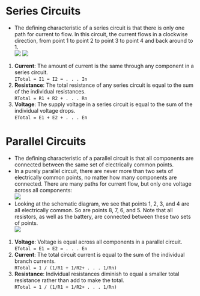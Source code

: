 # Series Circuits
- The defining characteristic of a series circuit is that there is only one path for current to flow. 
In this circuit, the current flows in a clockwise direction, from point 1 to point 2 to point 3 to point 4 and back around to 1.</br>
![](https://www.allaboutcircuits.com/uploads/articles/series-connection.jpg)
![](https://www.allaboutcircuits.com/uploads/articles/series-circuit.jpg)

1. **Current**: The amount of current is the same through any component in a series circuit. </br>
```ITotal = I1 = I2 = . . . In```
2. **Resistance**: The total resistance of any series circuit is equal to the sum of the individual resistances. </br>
```RTotal = R1 + R2 + . . . Rn```
3. **Voltage**: The supply voltage in a series circuit is equal to the sum of the individual voltage drops.  </br>
```ETotal = E1 + E2 + . . . En```

# Parallel Circuits
- The defining characteristic of a parallel circuit is that all components are connected between the same set of electrically common points. 
- In a purely parallel circuit, there are never more than two sets of electrically common points, no matter how many components are connected. There are many paths for current flow, but only one voltage across all components:</br>
![](https://www.allaboutcircuits.com/uploads/articles/parallel-connection.jpg)
- Looking at the schematic diagram, we see that points 1, 2, 3, and 4 are all electrically common. So are points 8, 7, 6, and 5. Note that all resistors, as well as the battery, are connected between these two sets of points.</br>
![](https://www.allaboutcircuits.com/uploads/articles/parallel-circuit.jpg)

1. **Voltage**: Voltage is equal across all components in a parallel circuit.  </br>
```ETotal = E1 = E2 = . . . En```
2. **Current**: The total circuit current is equal to the sum of the individual branch currents. </br>
```RTotal = 1 / (1/R1 + 1/R2+ . . . 1/Rn)```
3. **Resistance**: Individual resistances diminish to equal a smaller total resistance rather than add to make the total. </br>
```RTotal = 1 / (1/R1 + 1/R2+ . . . 1/Rn)```
